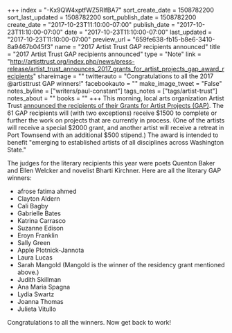 +++
index = "-Kx9QW4xptfWZ5RIfBA7"
sort_create_date = 1508782200
sort_last_updated = 1508782200
sort_publish_date = 1508782200
create_date = "2017-10-23T11:10:00-07:00"
publish_date = "2017-10-23T11:10:00-07:00"
date = "2017-10-23T11:10:00-07:00"
last_updated = "2017-10-23T11:10:00-07:00"
preview_url = "659fe638-fb15-b8e6-3410-8a9467b045f3"
name = "2017 Artist Trust GAP recipients announced"
title = "2017 Artist Trust GAP recipients announced"
type = "Note"
link = "http://artisttrust.org/index.php/news/press-release/artist_trust_announces_2017_grants_for_artist_projects_gap_award_recipients"
shareimage = ""
twitterauto = "Congratulations to all the 2017 @artisttrust GAP winners!"
facebookauto = ""
make_image_tweet = "False"
notes_byline = ["writers/paul-constant"]
tags_notes = ["tags/artist-trust"]
notes_about = ""
books = ""
+++
This morning, local arts organization Artist Trust [announced the recipients of their Grants for Artist Projects (GAP)](http://artisttrust.org/index.php/news/press-release/artist_trust_announces_2017_grants_for_artist_projects_gap_award_recipients). The 61 GAP recipients will (with two exceptions) receive $1500 to complete or further the work on projects that are currently in process. (One of the artists will receive a special $2000 grant, and another artist will receive a retreat in Port Townsend with an additional $500 stipend.) The award is intended to benefit "emerging to established artists of all disciplines across Washington State."

The judges for the literary recipients this year were poets Quenton Baker and Ellen Welcker and novelist Bharti Kirchner. Here are all the literary GAP winners:

* afrose fatima ahmed
* Clayton Aldern
* Cali Bagby
* Gabrielle Bates
* Katrina Carrasco
* Suzanne Edison
* Eroyn Franklin
* Sally Green
* Apple Plotnick-Jannota
* Laura Lucas
* Sarah Mangold (Mangold is the winner of the residency grant mentioned above.)
* Judith Skillman
* Ana Maria Spagna
* Lydia Swartz
* Joanna Thomas
* Julieta Vitullo

Congratulations to all the winners. Now get back to work!
